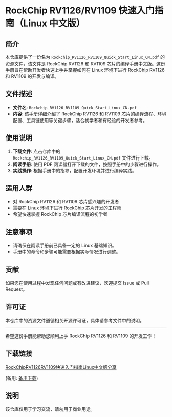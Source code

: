 # RockChip RV1126/RV1109 快速入门指南（Linux 中文版）

## 简介

本仓库提供了一份名为 `Rockchip_RV1126_RV1109_Quick_Start_Linux_CN.pdf` 的资源文件，该文件是 RockChip RV1126 和 RV1109 芯片的编译手册中文版。这份手册旨在帮助开发者快速上手并掌握如何在 Linux 环境下进行 RockChip RV1126 和 RV1109 的开发与编译。

## 文件描述

- **文件名**: `Rockchip_RV1126_RV1109_Quick_Start_Linux_CN.pdf`
- **内容**: 该手册详细介绍了 RockChip RV1126 和 RV1109 芯片的编译流程、环境配置、工具链使用等关键步骤，适合初学者和有经验的开发者参考。

## 使用说明

1. **下载文件**: 点击仓库中的 `Rockchip_RV1126_RV1109_Quick_Start_Linux_CN.pdf` 文件进行下载。
2. **阅读手册**: 使用 PDF 阅读器打开下载的文件，按照手册中的步骤进行操作。
3. **实践操作**: 根据手册中的指导，配置开发环境并进行编译实践。

## 适用人群

- 对 RockChip RV1126 和 RV1109 芯片感兴趣的开发者
- 需要在 Linux 环境下进行 RockChip 芯片开发的工程师
- 希望快速掌握 RockChip 芯片编译流程的初学者

## 注意事项

- 请确保在阅读手册前已具备一定的 Linux 基础知识。
- 手册中的命令和步骤可能需要根据实际情况进行调整。

## 贡献

如果您在使用过程中发现任何问题或有改进建议，欢迎提交 Issue 或 Pull Request。

## 许可证

本仓库中的资源文件遵循相关开源许可证，具体请参考文件中的说明。

---

希望这份手册能帮助您顺利上手 RockChip RV1126 和 RV1109 的开发工作！

## 下载链接
[RockChipRV1126RV1109快速入门指南Linux中文版分享](https://pan.quark.cn/s/d0ce2de7c5c4) 

(备用: [备用下载](https://pan.baidu.com/s/1QaM4UknL97_SEotwBZ0b_g?pwd=1234))

## 说明

该仓库仅用于学习交流，请勿用于商业用途。
